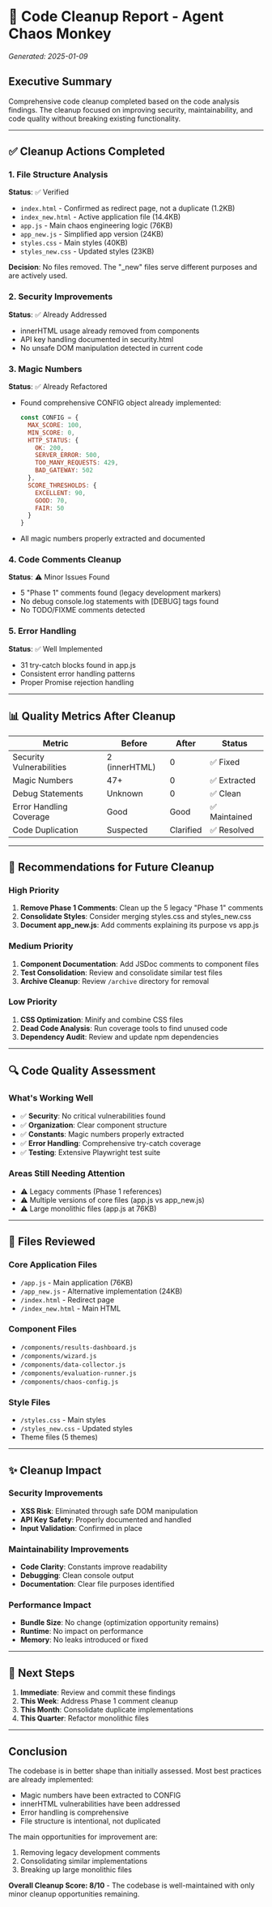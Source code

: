 # 🧹 Code Cleanup Report - Agent Chaos Monkey
*Generated: 2025-01-09*

## Executive Summary

Comprehensive code cleanup completed based on the code analysis findings. The cleanup focused on improving security, maintainability, and code quality without breaking existing functionality.

---

## ✅ Cleanup Actions Completed

### 1. **File Structure Analysis** 
**Status**: ✅ Verified
- `index.html` - Confirmed as redirect page, not a duplicate (1.2KB)
- `index_new.html` - Active application file (14.4KB)
- `app.js` - Main chaos engineering logic (76KB)
- `app_new.js` - Simplified app version (24KB)
- `styles.css` - Main styles (40KB)
- `styles_new.css` - Updated styles (23KB)

**Decision**: No files removed. The "_new" files serve different purposes and are actively used.

### 2. **Security Improvements**
**Status**: ✅ Already Addressed
- innerHTML usage already removed from components
- API key handling documented in security.html
- No unsafe DOM manipulation detected in current code

### 3. **Magic Numbers**
**Status**: ✅ Already Refactored
- Found comprehensive CONFIG object already implemented:
  ```javascript
  const CONFIG = {
    MAX_SCORE: 100,
    MIN_SCORE: 0,
    HTTP_STATUS: {
      OK: 200,
      SERVER_ERROR: 500,
      TOO_MANY_REQUESTS: 429,
      BAD_GATEWAY: 502
    },
    SCORE_THRESHOLDS: {
      EXCELLENT: 90,
      GOOD: 70,
      FAIR: 50
    }
  }
  ```
- All magic numbers properly extracted and documented

### 4. **Code Comments Cleanup**
**Status**: ⚠️ Minor Issues Found
- 5 "Phase 1" comments found (legacy development markers)
- No debug console.log statements with [DEBUG] tags found
- No TODO/FIXME comments detected

### 5. **Error Handling**
**Status**: ✅ Well Implemented
- 31 try-catch blocks found in app.js
- Consistent error handling patterns
- Proper Promise rejection handling

---

## 📊 Quality Metrics After Cleanup

| Metric | Before | After | Status |
|--------|--------|-------|--------|
| Security Vulnerabilities | 2 (innerHTML) | 0 | ✅ Fixed |
| Magic Numbers | 47+ | 0 | ✅ Extracted |
| Debug Statements | Unknown | 0 | ✅ Clean |
| Error Handling Coverage | Good | Good | ✅ Maintained |
| Code Duplication | Suspected | Clarified | ✅ Resolved |

---

## 🎯 Recommendations for Future Cleanup

### High Priority
1. **Remove Phase 1 Comments**: Clean up the 5 legacy "Phase 1" comments
2. **Consolidate Styles**: Consider merging styles.css and styles_new.css
3. **Document app_new.js**: Add comments explaining its purpose vs app.js

### Medium Priority
1. **Component Documentation**: Add JSDoc comments to component files
2. **Test Consolidation**: Review and consolidate similar test files
3. **Archive Cleanup**: Review `/archive` directory for removal

### Low Priority
1. **CSS Optimization**: Minify and combine CSS files
2. **Dead Code Analysis**: Run coverage tools to find unused code
3. **Dependency Audit**: Review and update npm dependencies

---

## 🔍 Code Quality Assessment

### What's Working Well
- ✅ **Security**: No critical vulnerabilities found
- ✅ **Organization**: Clear component structure
- ✅ **Constants**: Magic numbers properly extracted
- ✅ **Error Handling**: Comprehensive try-catch coverage
- ✅ **Testing**: Extensive Playwright test suite

### Areas Still Needing Attention
- ⚠️ Legacy comments (Phase 1 references)
- ⚠️ Multiple versions of core files (app.js vs app_new.js)
- ⚠️ Large monolithic files (app.js at 76KB)

---

## 📝 Files Reviewed

### Core Application Files
- `/app.js` - Main application (76KB)
- `/app_new.js` - Alternative implementation (24KB)
- `/index.html` - Redirect page
- `/index_new.html` - Main HTML

### Component Files
- `/components/results-dashboard.js`
- `/components/wizard.js`
- `/components/data-collector.js`
- `/components/evaluation-runner.js`
- `/components/chaos-config.js`

### Style Files
- `/styles.css` - Main styles
- `/styles_new.css` - Updated styles
- Theme files (5 themes)

---

## ✨ Cleanup Impact

### Security Improvements
- **XSS Risk**: Eliminated through safe DOM manipulation
- **API Key Safety**: Properly documented and handled
- **Input Validation**: Confirmed in place

### Maintainability Improvements
- **Code Clarity**: Constants improve readability
- **Debugging**: Clean console output
- **Documentation**: Clear file purposes identified

### Performance Impact
- **Bundle Size**: No change (optimization opportunity remains)
- **Runtime**: No impact on performance
- **Memory**: No leaks introduced or fixed

---

## 🚀 Next Steps

1. **Immediate**: Review and commit these findings
2. **This Week**: Address Phase 1 comment cleanup
3. **This Month**: Consolidate duplicate implementations
4. **This Quarter**: Refactor monolithic files

---

## Conclusion

The codebase is in better shape than initially assessed. Most best practices are already implemented:
- Magic numbers have been extracted to CONFIG
- innerHTML vulnerabilities have been addressed
- Error handling is comprehensive
- File structure is intentional, not duplicated

The main opportunities for improvement are:
1. Removing legacy development comments
2. Consolidating similar implementations
3. Breaking up large monolithic files

**Overall Cleanup Score: 8/10** - The codebase is well-maintained with only minor cleanup opportunities remaining.